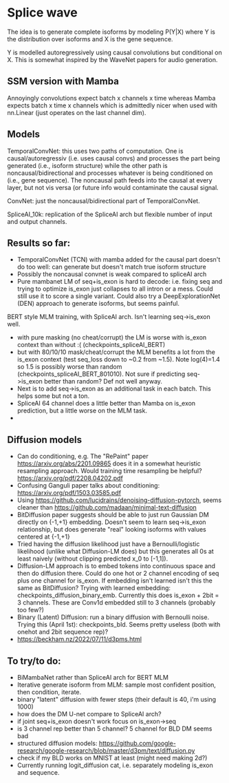 # Splice wave

The idea is to generate complete isoforms by modeling P(Y|X) where Y is the distribution over isoforms and X is the gene sequence. 

Y is modelled autoregressively using causal convolutions but conditional on X. This is somewhat inspired by the WaveNet papers for audio generation. 

## SSM version with Mamba

Annoyingly convolutions expect
batch x channels x time
whereas Mamba expects
batch x time x channels
which is admittedly nicer when used with nn.Linear (just operates on the last channel dim). 

## Models
TemporalConvNet: this uses two paths of computation. One is causal/autoregressiv (i.e. uses causal convs) and processes the part being generated (i.e., isoform structure) while the other path is noncausal/bidirectional and processes whatever is being conditioned on (i.e., gene sequence). The noncausal path feeds into the causal at every layer, but not vis versa (or future info would contaminate the causal signal. 

ConvNet: just the noncausal/bidirectional part of TemporalConvNet. 

SpliceAI_10k: replication of the SpliceAI arch but flexible number of input and output channels. 

## Results so far: 
 - TemporalConvNet (TCN) with mamba added for the causal part doesn't do too well: can generate but doesn't match true isoform structure
 - Possibly the noncausal convnet is weak compared to spliceAI arch
 - Pure mambanet LM of seq+is_exon is hard to decode: i.e. fixing seq and trying to optimize is_exon just collapses to all intron or a mess. Could still use it to score a single variant. Could also try a DeepExplorationNet (DEN) approach to generate isoforms, but seems painful. 

BERT style MLM training, with SpliceAI arch. Isn't learning seq->is_exon well. 
 - with pure masking (no cheat/corrupt) the LM is worse with is_exon context than without :( (checkpoints_spliceAI_BERT)
 - but with 80/10/10 mask/cheat/corrupt the MLM benefits a lot from the is_exon context (test seq_loss down to ~0.2 from ~1.5). Note log(4)=1.4 so 1.5 is possibly worse than random (checkpoints_spliceAI_BERT_801010). Not sure if predicting seq->is_exon better than random? Def not well anyway.
 - Next is to add seq->is_exon as an additional task in each batch. This helps some but not a ton. 
 - SpliceAI 64 channel does a little better than Mamba on is_exon prediction, but a little worse on the MLM task.
 - 

## Diffusion models
 - Can do conditioning, e.g. The "RePaint" paper https://arxiv.org/abs/2201.09865 does it in a somewhat heuristic resampling approach. Would training time resampling be helpful? https://arxiv.org/pdf/2208.04202.pdf
 - Confusing Ganguli paper talks about conditioning: https://arxiv.org/pdf/1503.03585.pdf
 - Using https://github.com/lucidrains/denoising-diffusion-pytorch, seems cleaner than https://github.com/madaan/minimal-text-diffusion
 - BitDiffusion paper suggests should be able to just run Gaussian DM directly on {-1,+1} embedding. Doesn't seem to learn seq->is_exon relationship, but does generate "real" looking isoforms with values centered at {-1,+1}
 - Tried having the diffusion likelihood just have a Bernoulli/logistic likelihood (unlike what Diffusion-LM does) but this generates all 0s at least naively (without clipping predicted x_0 to [-1,1]). 
 - Diffusion-LM approach is to embed tokens into continuous space and then do diffusion there. Could do one hot or 2 channel encoding of seq plus one channel for is_exon. If embedding isn't learned isn't this the same as BitDiffusion? Trying with learned embedding: checkpoints_diffusion_binary_emb. Currently this does is_exon + 2bit = 3 channels. These are Conv1d embedded still to 3 channels (probably too few?) 
 - Binary (Latent) Diffusion: run a binary diffusion with Bernoulli noise. Trying this (April 1st): checkpoints_bld. Seems pretty useless (both with onehot and 2bit sequence rep)? 
 - https://beckham.nz/2022/07/11/d3pms.html

## To try/to do: 
 - BiMambaNet rather than SpliceAI arch for BERT MLM
 - Iterative generate isoform from MLM: sample most confident position, then condition, iterate. 
 - binary "latent" diffusion with fewer steps (their default is 40, i'm using 1000)
 - how does the DM U-net compare to SpliceAI arch?
 - if joint seq+is_exon doesn't work focus on is_exon->seq
 - is 3 channel rep better than 5 channel? 5 channel for BLD DM seems bad
 - structured diffusion models: https://github.com/google-research/google-research/blob/master/d3pm/text/diffusion.py
 - check if my BLD works on MNIST at least (might need making 2d?)
 - Currently running logit_diffusion cat, i.e. separately modeling is_exon and sequence. 
